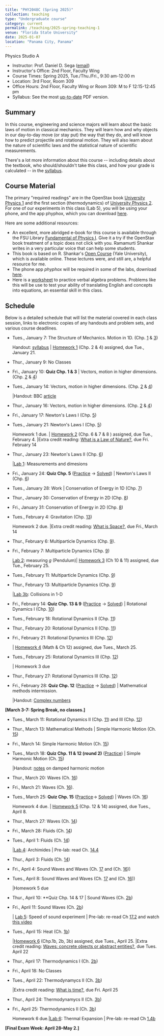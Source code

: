 ```yaml
---
title: "PHY2048C (Spring 2025)"
collection: teaching
type: "Undergraduate course"
category: current
permalink: /teaching/2025-spring-teaching-1
venue: "Florida State University"
date: 2025-01-07
location: "Panama City, Panama"
---
```

Physics Studio A

* Instructor:	Prof. Daniel D. Sega ([email](mailto:dsega@fsu.edu))
* Instructor's Office: 2nd Floor, Faculty Wing	
* Course Times: Spring 2025, Tue./Thu./Fri., 9:30 am-12:00 m
* Location:	3rd Floor, Room 309
* Office Hours:	2nd Floor, Faculty Wing or Room 309: M to F 12:15-12:45 pm
* Syllabus:	See the most [up-to-date](../files/PHY2048C.pdf) PDF version.

Summary
-----------
In this course, engineering and science majors will learn about the basic laws of motion in classical mechanics. They will learn how and why objects in our day-to-day move (or stay put) the way that they do, and will know how to predict projectile and rotational motion. They will also learn about the nature of scientific laws and the statistical nature of scientific measurements.

There's a lot more information about this course -- including details about the textbook, who should/shouldn't take this class, and how your grade is calculated -- in the [syllabus](../files/PHY2048C.pdf).

Course Material
--------------
The primary "required readings" are in the OpenStax book [University Physics 1](https://openstax.org/details/books/university-physics-volume-1) and the first section (thermodynamics) of [University Physics 2](https://openstax.org/details/books/university-physics-volume-2). For one of our experiments in this class (Lab 5), you will be using your phone, and the app phyphox, which you can download [here](https://phyphox.org).

Here are some additional resources:

* An excellent, more abridged e-book for this course is available through the FSU Library [Fundamental of Physics I](https://fsu-flvc.primo.exlibrisgroup.com/discovery/openurl?institution=01FALSC_FSU&vid=01FALSC_FSU:Home&isbn=9780300243772&genre=book&eisbn=9780300249583&title=Fundamentals%20of%20Physics%20I&sid=jstor:jstor). Give it a try if the OpenStax book treatment of a topic does not click with you. Ramamurti Shankar writes in a very particular voice that can help some students.
* This book is based on R. Shankar's [Open Course](https://oyc.yale.edu/physics/phys-200) (Yale University), which is available online. These lectures were, and still are, a helpful resource for me.
* The phone app *phyphox* will be required in some of the labs, download [here](https://phyphox.org/download/).
* Here is a [worksheet](../files/verbalal.pdf) to practice verbal algebra problems. Problems like this will be use to test your ability of translating English and concepts into equations, an essential skill in this class.

Schedule
-------------

Below is a detailed schedule that will list the material covered in each class session, links to electronic copies of any handouts and problem sets, and various course deadlines.

* Tues., January 7: The Structure of Mechanics. Motion in 1D. (Chp. [1](https://openstax.org/books/university-physics-volume-1/pages/1-introduction) & [3](https://openstax.org/books/university-physics-volume-1/pages/3-introduction))

  Handout: [syllabus](../files/PHY2048C.pdf) | [Homework 1](../files/homework1.pdf) (Chp. 2 & 4) assigned, due Tue., January 21.
* Thur., January 9: No Classes
* Fri., January 10: **Quiz Chp. 1 & 3** \| Vectors, motion in higher dimensions. (Chp. [2](https://openstax.org/books/university-physics-volume-1/pages/2-introduction) & [4](https://openstax.org/books/university-physics-volume-1/pages/4-introduction))
* Tues., January 14: Vectors, motion in higher dimensions. (Chp. [2](https://openstax.org/books/university-physics-volume-1/pages/2-introduction) & [4](https://openstax.org/books/university-physics-volume-1/pages/4-introduction))

  |Handout: BBC [article](https://www.bbc.com/news/articles/cx2j8v8wvrko)
* Thur., January 16: Vectors, motion in higher dimensions. (Chp. [2](https://openstax.org/books/university-physics-volume-1/pages/2-introduction) & [4](https://openstax.org/books/university-physics-volume-1/pages/4-introduction))
* Fri., January 17: Newton's Laws I (Chp. [5](https://openstax.org/books/university-physics-volume-1/pages/5-introduction))
* Tues., January 21: Newton's Laws I (Chp. [5](https://openstax.org/books/university-physics-volume-1/pages/5-introduction))
  
  Homework 1 due. | [Homework 2](../files/2048Chw2.pdf) (Chp. 6 & 7 & 8 ) assigned, due Tue., February 4. |Extra credit reading: [What is a Law of Nature?](https://1000wordphilosophy.com/2014/02/17/laws-of-nature/), due Fri. February 14
* Thur., January 23: Newton's Laws II (Chp. [6](https://openstax.org/books/university-physics-volume-1/pages/6-introduction))

  |[Lab 1](../files/2048lab1.pdf): Measurements and dimesions
* Fri., January 24: **Quiz Chp. 5** ([Practice](../files/mock2.pdf) -> [Solved](../images/mock2sol.jpg)) \| Newton's Laws II (Chp. [6](https://openstax.org/books/university-physics-volume-1/pages/6-introduction))
* Tues., January 28:  Work \| Conservation of Energy in 1D (Chp. [7](https://openstax.org/books/university-physics-volume-1/pages/7-introduction))
* Thur., January 30: Conservation of Energy in 2D (Chp. [8](https://openstax.org/books/university-physics-volume-1/pages/8-introduction))
* Fri., January 31: Conservation of Energy in 2D (Chp. [8](https://openstax.org/books/university-physics-volume-1/pages/8-introduction))
* Tues., February 4: Gravitation (Chp. [13](https://openstax.org/books/university-physics-volume-1/pages/13-introduction))

  Homework 2 due. |Extra credit reading: [What is Space?](https://1000wordphilosophy.com/2022/08/03/what-is-space/), due Fri., March 14
* Thur., February 6: Multiparticle Dynamics (Chp. [9](https://openstax.org/books/university-physics-volume-1/pages/9-introduction)).
* Fri., February 7: Multiparticle Dynamics (Chp. [9](https://openstax.org/books/university-physics-volume-1/pages/9-introduction))

  [Lab 2](../files/2048lab2.pdf): measuring *g* (Pendulum)| [Homework 3](../files/2048Chw3.pdf) (Ch 10 & 11) assigned, due Tue., February 25.
* Tues., February 11: Multiparticle Dynamics (Chp. [9](https://openstax.org/books/university-physics-volume-1/pages/9-introduction))
* Thur., February 13: Multiparticle Dynamics (Chp. [9](https://openstax.org/books/university-physics-volume-1/pages/9-introduction))

  |[Lab 3b](../files/2048lab3b.pdf): Collisions in 1-D
* Fri., February 14: **Quiz Chp. 13 & 9** ([Practice](../files/mock3.pdf) -> [Solved](../files/mock3sol.jpg)) \| Rotational Dynamics I (Chp. [10](https://openstax.org/books/university-physics-volume-1/pages/10-introduction))
* Tues., February 18: Rotational Dynamics II (Chp. [11](https://openstax.org/books/university-physics-volume-1/pages/11-introduction))
* Thur., February 20: Rotational Dynamics II (Chp. [11](https://openstax.org/books/university-physics-volume-1/pages/11-introduction))
* Fri., February 21: Rotational Dynamics III (Chp. [12](https://openstax.org/books/university-physics-volume-1/pages/12-introduction))

  | [Homework 4](../files/2048Chw4.pdf) (Math & Ch 12) assigned, due Tues., March 25.
* Tues., February 25: Rotational Dynamics III (Chp. [12](https://openstax.org/books/university-physics-volume-1/pages/12-introduction))

  | Homework 3 due 
* Thur., February 27: Rotational Dynamics III (Chp. [12](https://openstax.org/books/university-physics-volume-1/pages/12-introduction))
* Fri., February 28: **Quiz Chp. 12** ([Practice](../files/mock4.pdf) -> [Solved](../files/mock4sol.pdf)) \| Mathematical methods intermission.

  |Handout: [Complex numbers](../files/complex_numbers.pdf)


**[March 3-7: Spring Break, no classes.]**
  
* Tues., March 11: Rotational Dynamics II (Chp. [11](https://openstax.org/books/university-physics-volume-1/pages/11-introduction)) and III (Chp. [12](https://openstax.org/books/university-physics-volume-1/pages/12-introduction))
* Thur., March 13: Mathematical Methods \| Simple Harmonic Motion (Ch. [15](https://openstax.org/books/university-physics-volume-1/pages/15-introduction))
* Fri., March 14:  Simple Harmonic Motion (Ch. [15](https://openstax.org/books/university-physics-volume-1/pages/15-introduction))
* Tues., March 18: **Quiz Chp. 11 & 12 (round 2)** ([Practice](../files/mock4r2.pdf)) \| Simple Harmonic Motion (Ch. [15](https://openstax.org/books/university-physics-volume-1/pages/15-introduction))

  |Handout: [notes](../files/dampedShankar.pdf) on damped harmonic motion
* Thur., March 20: Waves (Ch. [16](https://openstax.org/books/university-physics-volume-1/pages/16-introduction))
* Fri.,  March 21: Waves (Ch. [16](https://openstax.org/books/university-physics-volume-1/pages/16-introduction)).
* Tues., March 25: **Quiz Chp. 15** ([Practice](../files/mock5.pdf)-> [Solved](../files/mocksol5.pdf)) \| Waves (Ch. [16](https://openstax.org/books/university-physics-volume-1/pages/16-introduction))

  Homework 4 due. | [Homework 5](../files/2048Chw5.pdf) (Chp. 12 & 14) assigned, due Tues., April 8.
* Thur., March 27: Waves (Ch. [14](https://openstax.org/books/university-physics-volume-1/pages/14-introduction))
* Fri., March 28: Fluids (Ch. [14](https://openstax.org/books/university-physics-volume-1/pages/14-introduction))
* Tues., April 1: Fluids (Ch. [14](https://openstax.org/books/university-physics-volume-1/pages/14-introduction))

  |[Lab 4](../files/2048lab4.pdf): Archimides \| Pre-lab: read Ch. [14.4](https://openstax.org/books/university-physics-volume-1/pages/14-4-archimedes-principle-and-buoyancy)
* Thur., April 3: Fluids (Ch. [14](https://openstax.org/books/university-physics-volume-1/pages/14-introduction))
* Fri., April 4: Sound Waves and Waves (Ch. [17](https://openstax.org/books/university-physics-volume-1/pages/17-introduction) and (Ch. [16](https://openstax.org/books/university-physics-volume-1/pages/16-introduction)))
* Tues., April 8: Sound Waves and Waves (Ch. [17](https://openstax.org/books/university-physics-volume-2/pages/1-introduction) and (Ch. [16](https://openstax.org/books/university-physics-volume-1/pages/16-introduction)))
  
   |Homework 5 due
* Thur., April 10: **Quiz Chp. 14 & 17 \| Sound Waves (Ch. [2b](https://openstax.org/books/university-physics-volume-2/pages/2-introduction))
  
* Fri., April 11: Sound Waves (Ch. [2b](https://openstax.org/books/university-physics-volume-2/pages/2-introduction))

   | [Lab 5](../files/2048Clab5.pdf): Speed of sound experiment \| Pre-lab: re-read Ch [17.2](https://openstax.org/books/university-physics-volume-1/pages/17-2-speed-of-sound) and watch [this video](https://phyphox.org/experiment/speed-of-sound/)
* Tues., April 15: Heat (Ch. [1b](https://openstax.org/books/university-physics-volume-2/pages/3-introduction))

  |[Homework 6](../files/2048hw6.pdf) (Chp.1b, 2b, 3b) assigned, due Tues., April 25. |Extra credit reading: [Waves: concrete objects or abstract entities?](../files/minusfirst.pdf), due Tues. April 22
* Thur., April 17: Thermodynamics I (Ch. [2b](https://openstax.org/books/university-physics-volume-2/pages/3-introduction))
* Fri., April 18: No Classes
* Tues., April 22: Thermodynamycs II (Ch. [3b](https://openstax.org/books/university-physics-volume-2/pages/3-introduction))

  |Extra credit reading: [What is time?](https://1000wordphilosophy.com/2023/07/17/times-arrow/), due Fri. April 25
* Thur., April 24: Thermodynamycs II (Ch. [3b](https://openstax.org/books/university-physics-volume-2/pages/3-introduction))
* Fri., April 25: Thermodynamics II (Ch. [3b](https://openstax.org/books/university-physics-volume-2/pages/3-introduction))

	Homework 6 due.|[Lab 6](../files/2048lab6.pdf): Thermal Expansion \| Pre-lab: re-read Ch [1.4b](https://openstax.org/books/university-physics-volume-2/pages/1-3-thermal-expansion)



**[Final Exam Week: April 28–May 2.]**
